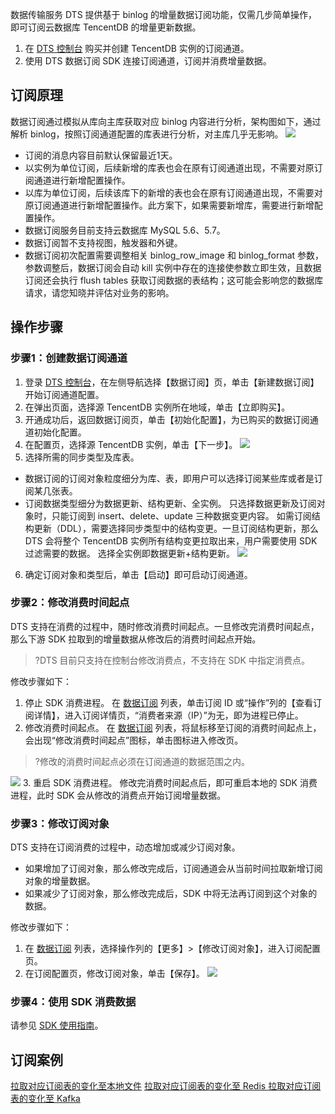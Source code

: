 数据传输服务 DTS 提供基于 binlog 的增量数据订阅功能，仅需几步简单操作，即可订阅云数据库 TencentDB 的增量更新数据。
1. 在 [DTS 控制台](https://console.cloud.tencent.com/dts/dss?rid=1&page=1&pagesize=20) 购买并创建 TencentDB 实例的订阅通道。
2. 使用 DTS 数据订阅 SDK 连接订阅通道，订阅并消费增量数据。

## 订阅原理
数据订阅通过模拟从库向主库获取对应 binlog 内容进行分析，架构图如下，通过解析 binlog，按照订阅通道配置的库表进行分析，对主库几乎无影响。
![](https://main.qcloudimg.com/raw/fed6e21de173e2e31b6d54d99883e5ab.png)
- 订阅的消息内容目前默认保留最近1天。
- 以实例为单位订阅，后续新增的库表也会在原有订阅通道出现，不需要对原订阅通道进行新增配置操作。
- 以库为单位订阅，后续该库下的新增的表也会在原有订阅通道出现，不需要对原订阅通道进行新增配置操作。此方案下，如果需要新增库，需要进行新增配置操作。
- 数据订阅服务目前支持云数据库 MySQL 5.6、5.7。
- 数据订阅暂不支持视图，触发器和外键。
- 数据订阅初次配置需要调整相关 binlog_row_image 和 binlog_format 参数，参数调整后，数据订阅会自动 kill 实例中存在的连接使参数立即生效，且数据订阅还会执行 flush tables 获取订阅数据的表结构；这可能会影响您的数据库请求，请您知晓并评估对业务的影响。

## 操作步骤
### 步骤1：创建数据订阅通道
1. 登录 [DTS 控制台](https://console.cloud.tencent.com/dts/dss)，在左侧导航选择【数据订阅】页，单击【新建数据订阅】开始订阅通道配置。
2. 在弹出页面，选择源 TencentDB 实例所在地域，单击【立即购买】。
3. 开通成功后，返回数据订阅页，单击【初始化配置】，为已购买的数据订阅通道初始化配置。
4. 在配置页，选择源 TencentDB 实例，单击【下一步】。
![](https://main.qcloudimg.com/raw/982b5ffd7513905e75a47e7637ea2b41.png)
5. 选择所需的同步类型及库表。
 - 数据订阅的订阅对象粒度细分为库、表，即用户可以选择订阅某些库或者是订阅某几张表。
 - 订阅数据类型细分为数据更新、结构更新、全实例。
 只选择数据更新及订阅对象时，只能订阅到 insert、delete、update 三种数据变更内容。
 如需订阅结构更新（DDL），需要选择同步类型中的结构变更。一旦订阅结构更新，那么 DTS 会将整个 TencentDB 实例所有结构变更拉取出来，用户需要使用 SDK 过滤需要的数据。
 选择全实例即数据更新+结构更新。
![](https://main.qcloudimg.com/raw/6dce2f7093af096943fbc7cab775a84a.png)
6. 确定订阅对象和类型后，单击【启动】即可启动订阅通道。

### 步骤2：修改消费时间起点
DTS 支持在消费的过程中，随时修改消费时间起点。一旦修改完消费时间起点，那么下游 SDK 拉取到的增量数据从修改后的消费时间起点开始。
>?DTS 目前只支持在控制台修改消费点，不支持在 SDK 中指定消费点。

修改步骤如下：
1. 停止 SDK 消费进程。
在 [数据订阅](https://console.cloud.tencent.com/dts/dss) 列表，单击订阅 ID 或“操作”列的【查看订阅详情】，进入订阅详情页，“消费者来源（IP）”为无，即为进程已停止。
2. 修改消费时间起点。
在 [数据订阅](https://console.cloud.tencent.com/dts/dss) 列表，将鼠标移至订阅的消费时间起点上，会出现“修改消费时间起点”图标，单击图标进入修改页。
>?修改的消费时间起点必须在订阅通道的数据范围之内。
>
![](https://main.qcloudimg.com/raw/052d029fbfc7f6b13bc59160b125111e.png)
3. 重启 SDK 消费进程。
修改完消费时间起点后，即可重启本地的 SDK 消费进程，此时 SDK 会从修改的消费点开始订阅增量数据。

### 步骤3：修改订阅对象
DTS 支持在订阅消费的过程中，动态增加或减少订阅对象。
- 如果增加了订阅对象，那么修改完成后，订阅通道会从当前时间拉取新增订阅对象的增量数据。
- 如果减少了订阅对象，那么修改完成后，SDK 中将无法再订阅到这个对象的数据。

修改步骤如下：
1. 在 [数据订阅](https://console.cloud.tencent.com/dts/dss) 列表，选择操作列的【更多】>【修改订阅对象】，进入订阅配置页。
2. 在订阅配置页，修改订阅对象，单击【保存】。
![](https://main.qcloudimg.com/raw/6a0b00e1283ec47a8c7404925c48f22b.png)

### 步骤4：使用 SDK 消费数据
请参见 [SDK 使用指南](/document/product/571/8776)。

## 订阅案例
[拉取对应订阅表的变化至本地文件](/document/product/571/15523)
[拉取对应订阅表的变化至 Redis ](/document/product/571/16729)
[拉取对应订阅表的变化至 Kafka ](/document/product/571/16856)
